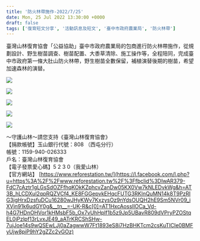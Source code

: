 ```yaml
---
title: '防火林帶施作-2022/7/25'
date: Mon, 25 Jul 2022 13:30:00 +0000
draft: false
tags: ['復育短文分享', '活動訊息及短文', '臺中市政府農業局', '防火林帶']
---
```


臺灣山林復育協會「公益協助」臺中市政府農業局的包商進行防火林帶施作，從規劃設計、野生樹苗調查、樹苗配置、大黍草清除、施工操作等，全程陪同，完成臺中市政府第一條大肚山防火林帶，野生樹苗全數保留，補植演替後期的樹苗，希望加速森林的演替。

![](https://www.reforestation.tw/wp-content/uploads/2022/08/294882167_10225206974215211_7294247889714845297_n.jpg)

![](https://www.reforestation.tw/wp-content/uploads/2022/08/294984333_10225206973175185_661751845490164152_n.jpg)

![](https://www.reforestation.tw/wp-content/uploads/2022/08/295026902_10225206973455192_3440393529857982899_n.jpg)

![](https://www.reforestation.tw/wp-content/uploads/2022/08/295032025_10225206974855227_561372211500914460_n.jpg)

![](https://www.reforestation.tw/wp-content/uploads/2022/08/296003025_10225206973735199_8289303972490111689_n.jpg)

～守護山林～請您支持《臺灣山林復育協會》  
【捐款帳號】玉山銀行代號：808 （西屯分行）  
帳號：1159-940-026333  
戶名：臺灣山林復育協會  
【電子發票愛心碼】5 2 3 0（我愛山林）  
【官方網站】 [https://www.reforestation.tw/](https://l.facebook.com/l.php?u=https%3A%2F%2Fwww.reforestation.tw%2F%3Ffbclid%3DIwAR379-FdC7cAztr1gLGsSdOZFfhqKOkKZphcvZanDw05KX0Vw7kNLEDvkWg&h=AT3B_hLCDXul2qpRQZVCf4_KE8FGGepvkEHqcFUTG3RKlnQuMN14k8T9PzRIG3jgHrxDzsfuDCu16280wJHyKWv7KxzysOz9nYdsOUQH2hE9Sm5NVr09_iXVjn91k6udGY0g&__tn__=-UK-R&c[0]=AT1HxcAosslIOCa_Vd-h4G7HDnOHVor1kHMsbF5b_Ox7vUhHplf1b5z9Jp5UBavR809dVPryPZOStqEL0jPzlpf13rLvxJE49_aATrKRCShSHw-7ujJoe14s9wQSEwLJj0aZagwwW7Ft1893eS8i7HzBHKTcm2csKuTICle0BMFyUjw8piP9hY2gZZc2vGOz)